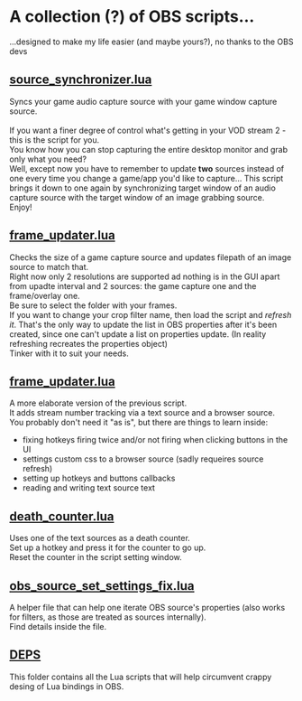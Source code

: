 # A collection (?) of OBS scripts...
...designed to make my life easier (and maybe yours?), no thanks to the OBS devs

## [source_synchronizer.lua](https://github.com/4aiman/obs_scripts/blob/main/source_synchronizer.lua)
Syncs your game audio capture source with your game window capture source.<br><br>
If you want a finer degree of control what's getting in your VOD stream 2 - this is the script for you.<br>
You know how you can stop capturing the entire desktop monitor and grab only what you need?<br>
Well, except now you have to remember to update **two** sources instead of one every time you change a game/app you'd like to capture... 
This script brings it down to one again by synchronizing target window of an audio capture source with the target window of an image grabbing source.<br>
Enjoy!

## [frame_updater.lua](https://github.com/4aiman/obs_scripts/blob/main/frame_updater.lua)
Checks the size of a game capture source and updates filepath of an image source to match that.<br>
Right now only 2 resolutions are supported ad nothing is in the GUI apart from upadte interval and 2 sources: the game capture one and the frame/overlay one.<br>
Be sure to select the folder with your frames.<br>
If you want to change your crop filter name, then load the script and *refresh it*. That's the only way to update the list in OBS properties after it's been created, since one can't update a list on properties update. (In reality refreshing recreates the properties object)<br>
Tinker with it to suit your needs.

## [frame_updater.lua](https://github.com/4aiman/obs_scripts/blob/main/frame_updater.lua)
A more elaborate version of the previous script. <br>
It adds stream number tracking via a text source and a browser source.<br>
You probably don't need it "as is", but there are things to learn inside:
 - fixing hotkeys firing twice and/or not firing when clicking buttons in the UI
 - settings custom css to a browser source (sadly requeires source refresh)
 - setting up hotkeys and buttons callbacks
 - reading and writing text source text

## [death_counter.lua](https://github.com/4aiman/obs_scripts/blob/main/death_counter.lua)
Uses one of the text sources as a death counter.<br>
Set up a hotkey and press it for the counter to go up.<br>
Reset the counter in the script setting window.

## [obs_source_set_settings_fix.lua](https://github.com/4aiman/obs_scripts/blob/main/obs_source_set_settings_fix.lua)
A helper file that can help one iterate OBS source's properties (also works for filters, as those are treated as sources internally).<br>
Find details inside the file.

## [DEPS](https://github.com/4aiman/obs_scripts/blob/main/deps)
This folder contains all the Lua scripts that will help circumvent crappy desing of Lua bindings in OBS.<br>

